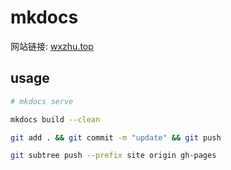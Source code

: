 # mkdocs

网站链接: [wxzhu.top](http://wxzhu.top)




## usage

```bash
# mkdocs serve

mkdocs build --clean

git add . && git commit -m "update" && git push

git subtree push --prefix site origin gh-pages

```

